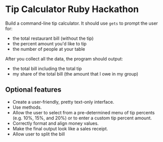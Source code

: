 # Tip Calculator Ruby Hackathon

Build a command-line tip calculator. It should use `gets` to prompt the user for:

* the total restaurant bill (without the tip)
* the percent amount you'd like to tip
* the number of people at your table

After you collect all the data, the program should output:

* the total bill including the total tip
* my share of the total bill (the amount that I owe in my group)

## Optional features

* Create a user-friendly, pretty text-only interface.
* Use methods.
* Allow the user to select from a pre-determined menu of tip percents (e.g. 10%, 15%, and 20%) or to enter a custom tip percent amount.
* Correctly format and align money values.
* Make the final output look like a sales receipt.
* Allow user to split the bill
